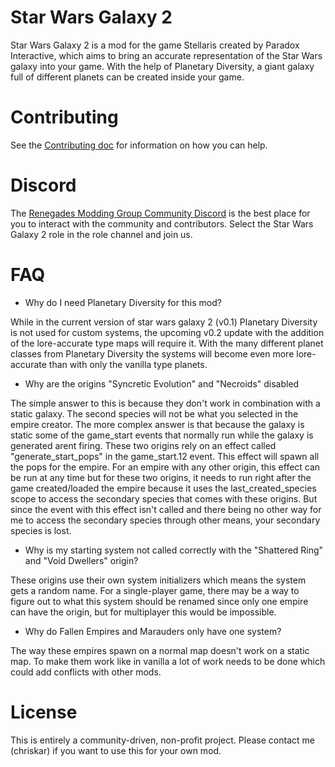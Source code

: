 # Star Wars Galaxy 2

Star Wars Galaxy 2 is a mod for the game Stellaris created by Paradox Interactive, which aims to bring an accurate representation of the
Star Wars galaxy into your game.
With the help of Planetary Diversity, a giant galaxy full of different planets can be created inside your game.

# Contributing

See the [Contributing doc](https://gitlab.com/renegades-modding-group/star-wars-galaxy-2/-/blob/master/CONTRIBUTING.md) for information on how you can help.

# Discord

The [Renegades Modding Group Community Discord](https://discord.gg/4xfQ78sPpm) is the best place for you to interact with the community and contributors. Select the Star Wars Galaxy 2 role in the role channel and join us.

# FAQ

- Why do I need Planetary Diversity for this mod?

While in the current version of star wars galaxy 2 (v0.1) Planetary Diversity is not used for custom systems, the upcoming v0.2 update with the addition of the lore-accurate type maps will require it. With the many different planet classes from Planetary Diversity the systems will become even more lore-accurate than with only the vanilla type planets.

- Why are the origins "Syncretic Evolution" and "Necroids" disabled

The simple answer to this is because they don't work in combination with a static galaxy. The second species will not be what you selected in the empire creator.
The more complex answer is that because the galaxy is static some of the game_start events that normally run while the galaxy is generated arent firing. These two origins rely on an effect called "generate_start_pops" in the game_start.12 event. This effect will spawn all the pops for the empire. For an empire with any other origin, this effect can be run at any time but for these two origins, it needs to run right after the game created/loaded the empire because it uses the last_created_species scope to access the secondary species that comes with these origins. But since the event with this effect isn't called and there being no other way for me to access the secondary species through other means, your secondary species is lost.

- Why is my starting system not called correctly with the "Shattered Ring" and "Void Dwellers" origin?

These origins use their own system initializers which means the system gets a random name. For a single-player game, there may be a way to figure out to what this system should be renamed since only one empire can have the origin, but for multiplayer this would be impossible.

- Why do Fallen Empires and Marauders only have one system?

The way these empires spawn on a normal map doesn't work on a static map. To make them work like in vanilla a lot of work needs to be done which could add conflicts with other mods.

# License
This is entirely a community-driven, non-profit project.
Please contact me (chriskar) if you want to use this for your own mod.
